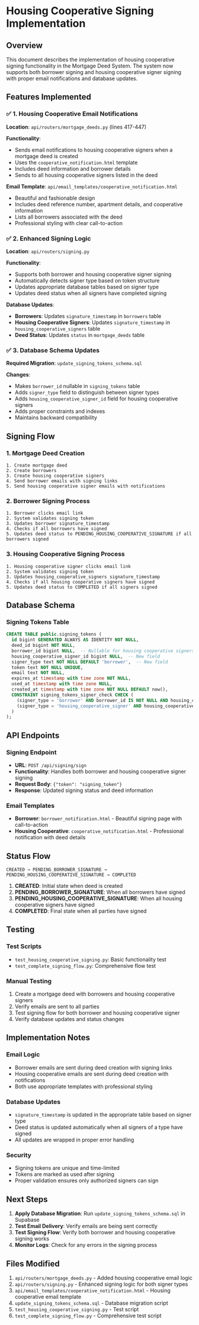 # Housing Cooperative Signing Implementation

## Overview

This document describes the implementation of housing cooperative signing functionality in the Mortgage Deed System. The system now supports both borrower signing and housing cooperative signer signing with proper email notifications and database updates.

## Features Implemented

### ✅ 1. Housing Cooperative Email Notifications

**Location**: `api/routers/mortgage_deeds.py` (lines 417-447)

**Functionality**: 
- Sends email notifications to housing cooperative signers when a mortgage deed is created
- Uses the `cooperative_notification.html` template
- Includes deed information and borrower details
- Sends to all housing cooperative signers listed in the deed

**Email Template**: `api/email_templates/cooperative_notification.html`
- Beautiful and fashionable design
- Includes deed reference number, apartment details, and cooperative information
- Lists all borrowers associated with the deed
- Professional styling with clear call-to-action

### ✅ 2. Enhanced Signing Logic

**Location**: `api/routers/signing.py`

**Functionality**:
- Supports both borrower and housing cooperative signer signing
- Automatically detects signer type based on token structure
- Updates appropriate database tables based on signer type
- Updates deed status when all signers have completed signing

**Database Updates**:
- **Borrowers**: Updates `signature_timestamp` in `borrowers` table
- **Housing Cooperative Signers**: Updates `signature_timestamp` in `housing_cooperative_signers` table
- **Deed Status**: Updates `status` in `mortgage_deeds` table

### ✅ 3. Database Schema Updates

**Required Migration**: `update_signing_tokens_schema.sql`

**Changes**:
- Makes `borrower_id` nullable in `signing_tokens` table
- Adds `signer_type` field to distinguish between signer types
- Adds `housing_cooperative_signer_id` field for housing cooperative signers
- Adds proper constraints and indexes
- Maintains backward compatibility

## Signing Flow

### 1. Mortgage Deed Creation
```
1. Create mortgage deed
2. Create borrowers
3. Create housing cooperative signers
4. Send borrower emails with signing links
5. Send housing cooperative signer emails with notifications
```

### 2. Borrower Signing Process
```
1. Borrower clicks email link
2. System validates signing token
3. Updates borrower signature_timestamp
4. Checks if all borrowers have signed
5. Updates deed status to PENDING_HOUSING_COOPERATIVE_SIGNATURE if all borrowers signed
```

### 3. Housing Cooperative Signing Process
```
1. Housing cooperative signer clicks email link
2. System validates signing token
3. Updates housing_cooperative_signers signature_timestamp
4. Checks if all housing cooperative signers have signed
5. Updates deed status to COMPLETED if all signers signed
```

## Database Schema

### Signing Tokens Table
```sql
CREATE TABLE public.signing_tokens (
  id bigint GENERATED ALWAYS AS IDENTITY NOT NULL,
  deed_id bigint NOT NULL,
  borrower_id bigint NULL,  -- Nullable for housing cooperative signers
  housing_cooperative_signer_id bigint NULL,  -- New field
  signer_type text NOT NULL DEFAULT 'borrower',  -- New field
  token text NOT NULL UNIQUE,
  email text NOT NULL,
  expires_at timestamp with time zone NOT NULL,
  used_at timestamp with time zone NULL,
  created_at timestamp with time zone NOT NULL DEFAULT now(),
  CONSTRAINT signing_tokens_signer_check CHECK (
    (signer_type = 'borrower' AND borrower_id IS NOT NULL AND housing_cooperative_signer_id IS NULL) OR
    (signer_type = 'housing_cooperative_signer' AND housing_cooperative_signer_id IS NOT NULL AND borrower_id IS NULL)
  )
);
```

## API Endpoints

### Signing Endpoint
- **URL**: `POST /api/signing/sign`
- **Functionality**: Handles both borrower and housing cooperative signer signing
- **Request Body**: `{"token": "signing_token"}`
- **Response**: Updated signing status and deed information

### Email Templates
- **Borrower**: `borrower_notification.html` - Beautiful signing page with call-to-action
- **Housing Cooperative**: `cooperative_notification.html` - Professional notification with deed details

## Status Flow

```
CREATED → PENDING_BORROWER_SIGNATURE → PENDING_HOUSING_COOPERATIVE_SIGNATURE → COMPLETED
```

1. **CREATED**: Initial state when deed is created
2. **PENDING_BORROWER_SIGNATURE**: When all borrowers have signed
3. **PENDING_HOUSING_COOPERATIVE_SIGNATURE**: When all housing cooperative signers have signed
4. **COMPLETED**: Final state when all parties have signed

## Testing

### Test Scripts
- `test_housing_cooperative_signing.py`: Basic functionality test
- `test_complete_signing_flow.py`: Comprehensive flow test

### Manual Testing
1. Create a mortgage deed with borrowers and housing cooperative signers
2. Verify emails are sent to all parties
3. Test signing flow for both borrower and housing cooperative signer
4. Verify database updates and status changes

## Implementation Notes

### Email Logic
- Borrower emails are sent during deed creation with signing links
- Housing cooperative emails are sent during deed creation with notifications
- Both use appropriate templates with professional styling

### Database Updates
- `signature_timestamp` is updated in the appropriate table based on signer type
- Deed status is updated automatically when all signers of a type have signed
- All updates are wrapped in proper error handling

### Security
- Signing tokens are unique and time-limited
- Tokens are marked as used after signing
- Proper validation ensures only authorized signers can sign

## Next Steps

1. **Apply Database Migration**: Run `update_signing_tokens_schema.sql` in Supabase
2. **Test Email Delivery**: Verify emails are being sent correctly
3. **Test Signing Flow**: Verify both borrower and housing cooperative signing works
4. **Monitor Logs**: Check for any errors in the signing process

## Files Modified

1. `api/routers/mortgage_deeds.py` - Added housing cooperative email logic
2. `api/routers/signing.py` - Enhanced signing logic for both signer types
3. `api/email_templates/cooperative_notification.html` - Housing cooperative email template
4. `update_signing_tokens_schema.sql` - Database migration script
5. `test_housing_cooperative_signing.py` - Test script
6. `test_complete_signing_flow.py` - Comprehensive test script 